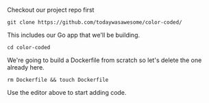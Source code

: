 Checkout our project repo first

`git clone https://github.com/todaywasawesome/color-coded/`

This includes our Go app that we'll be building.

`cd color-coded`

We're going to build a Dockerfile from scratch so let's delete the one already here.

`rm Dockerfile && touch Dockerfile`

Use the editor above to start adding code. 